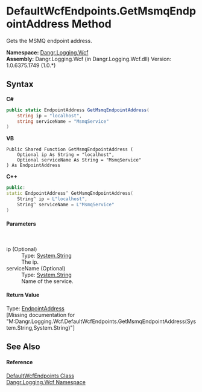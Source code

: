 # DefaultWcfEndpoints.GetMsmqEndpointAddress Method 
 

Gets the MSMQ endpoint address.

**Namespace:**&nbsp;<a href="N_Dangr_Logging_Wcf">Dangr.Logging.Wcf</a><br />**Assembly:**&nbsp;Dangr.Logging.Wcf (in Dangr.Logging.Wcf.dll) Version: 1.0.6375.1749 (1.0.*)

## Syntax

**C#**<br />
``` C#
public static EndpointAddress GetMsmqEndpointAddress(
	string ip = "localhost",
	string serviceName = "MsmqService"
)
```

**VB**<br />
``` VB
Public Shared Function GetMsmqEndpointAddress ( 
	Optional ip As String = "localhost",
	Optional serviceName As String = "MsmqService"
) As EndpointAddress
```

**C++**<br />
``` C++
public:
static EndpointAddress^ GetMsmqEndpointAddress(
	String^ ip = L"localhost", 
	String^ serviceName = L"MsmqService"
)
```


#### Parameters
&nbsp;<dl><dt>ip (Optional)</dt><dd>Type: <a href="http://msdn2.microsoft.com/en-us/library/s1wwdcbf" target="_blank">System.String</a><br />The ip.</dd><dt>serviceName (Optional)</dt><dd>Type: <a href="http://msdn2.microsoft.com/en-us/library/s1wwdcbf" target="_blank">System.String</a><br />Name of the service.</dd></dl>

#### Return Value
Type: <a href="http://msdn2.microsoft.com/en-us/library/ms405980" target="_blank">EndpointAddress</a><br />\[Missing <returns> documentation for "M:Dangr.Logging.Wcf.DefaultWcfEndpoints.GetMsmqEndpointAddress(System.String,System.String)"\]

## See Also


#### Reference
<a href="T_Dangr_Logging_Wcf_DefaultWcfEndpoints">DefaultWcfEndpoints Class</a><br /><a href="N_Dangr_Logging_Wcf">Dangr.Logging.Wcf Namespace</a><br />